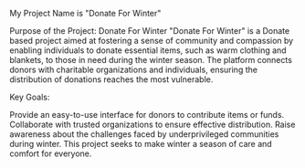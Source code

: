 My Project Name is "Donate For Winter"

Purpose of the Project: Donate For Winter
"Donate For Winter" is a Donate based project aimed at fostering a sense of community and compassion by enabling individuals to donate essential items, such as warm clothing and blankets, to those in need during the winter season. The platform connects donors with charitable organizations and individuals, ensuring the distribution of donations reaches the most vulnerable.

Key Goals:

Provide an easy-to-use interface for donors to contribute items or funds.
Collaborate with trusted organizations to ensure effective distribution.
Raise awareness about the challenges faced by underprivileged communities during winter.
This project seeks to make winter a season of care and comfort for everyone.